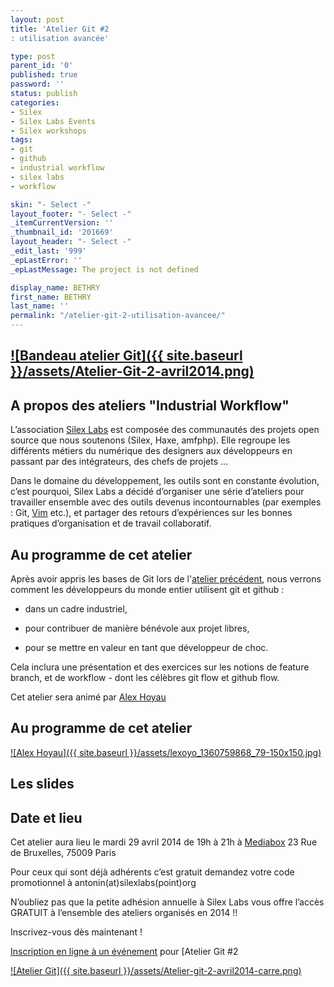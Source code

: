 ```yaml
---
layout: post
title: 'Atelier Git #2
: utilisation avancée'

type: post
parent_id: '0'
published: true
password: ''
status: publish
categories:
- Silex
- Silex Labs Events
- Silex workshops
tags:
- git
- github
- industrial workflow
- silex labs
- workflow

skin: "- Select -"
layout_footer: "- Select -"
_itemCurrentVersion: ''
_thumbnail_id: '201669'
layout_header: "- Select -"
_edit_last: '999'
_epLastError: ''
_epLastMessage: The project is not defined

display_name: BETHRY
first_name: BETHRY
last_name: ''
permalink: "/atelier-git-2-utilisation-avancee/"
---
```


[![Bandeau atelier Git]({{ site.baseurl }}/assets/Atelier-Git-2-avril2014.png)](https://www.silexlabs.org/wp-content/uploads/2014/04/Atelier-Git-2-avril2014.png)
-----------------------------------------------------------------------------------------------------------------------------------------------------------------

A propos des ateliers "Industrial Workflow"
-------------------------------------------

L’association [Silex Labs](https://www.silexlabs.org/ "Site silex labs") est composée des communautés des projets open source que nous soutenons (Silex, Haxe, amfphp). Elle regroupe les différents métiers du numérique des designers aux développeurs en passant par des intégrateurs, des chefs de projets …

Dans le domaine du développement, les outils sont en constante évolution, c’est pourquoi, Silex Labs a décidé d’organiser une série d’ateliers pour travailler ensemble avec des outils devenus incontournables (par exemples
: Git, [Vim](https://www.silexlabs.org/201656/silex/atelier-vim-initiation/ "Atelier Vim") etc.), et partager des retours d’expériences sur les bonnes pratiques d’organisation et de travail collaboratif.

Au programme de cet atelier
---------------------------

Après avoir appris les bases de Git lors de l'[atelier précédent](https://www.silexlabs.org/201107/the-blog/atelier-dinitiation-a-git-push-toi-de-la-que-je-my-merge/ "Atelier Git 1"), nous verrons comment les développeurs du monde entier utilisent git et github
: 
*   dans un cadre industriel,
    
*   pour contribuer de manière bénévole aux projet libres,
    
*   pour se mettre en valeur en tant que développeur de choc.
    

Cela inclura une présentation et des exercices sur les notions de feature branch, et de workflow - dont les célèbres git flow et github flow.





Cet atelier sera animé par [Alex Hoyau](http://lexoyo.me "Site Alex Hoyau")

Au programme de cet atelier
---------------------------

[![Alex Hoyau]({{ site.baseurl }}/assets/lexoyo_1360759868_79-150x150.jpg)](https://www.silexlabs.org/wp-content/uploads/2014/04/lexoyo_1360759868_79.jpg)



Les slides
----------

Date et lieu
------------

Cet atelier aura lieu le mardi 29 avril 2014 de 19h à 21h à [Mediabox](http://www.mediabox.fr/ "Mediabox") 23 Rue de Bruxelles, 75009 Paris

Pour ceux qui sont déjà adhérents c’est gratuit demandez votre code promotionnel à antonin(at)silexlabs(point)org

N’oubliez pas que la petite adhésion annuelle à Silex Labs vous offre l’accès GRATUIT à l’ensemble des ateliers organisés en 2014 !!

Inscrivez-vous dès maintenant !

[Inscription en ligne à un événement](http://www.eventbrite.fr/r/etckt) pour [Atelier Git #2


[![Atelier Git]({{ site.baseurl }}/assets/Atelier-git-2-avril2014-carre.png)](https://www.silexlabs.org/wp-content/uploads/2014/04/Atelier-git-2-avril2014-carre.png)